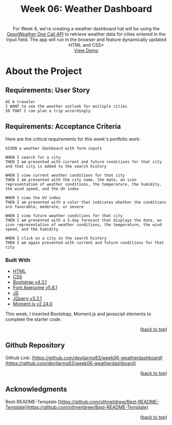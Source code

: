 <div id="top"></div>

<div align="center">

<h1 align="center">Week 06: Weather Dashboard</h3>

  <p align="center">
    <a href="hhttps://devilarms83.github.io/week06-weatherdashboard//">
        <img src="./assets/images/_.gif" alt="" >
    </a>
    <br />
    <br />
    For Week 6, we're creating a weather dashboard hat will be using the <a href="https://openweathermap.org/api/one-call-api">OpenWeather One Call API</a> to retrieve weather data for cities entered in the input field. The app will run in the browser and feature dynamically updated HTML and CSS>
    <br />
    <a href="https://devilarms83.github.io/week06-weatherdashboard//">View Demo</a>
  </p>
</div>

# About the Project

## Requirements: User Story

```
AS A traveler
I WANT to see the weather outlook for multiple cities
SO THAT I can plan a trip accordingly
```

## Requirements: Acceptance Criteria

Here are the critical requirements for this week's portfolio work:

```
GIVEN a weather dashboard with form inputs

WHEN I search for a city
THEN I am presented with current and future conditions for that city and that city is added to the search history

WHEN I view current weather conditions for that city
THEN I am presented with the city name, the date, an icon representation of weather conditions, the temperature, the humidity, the wind speed, and the UV index

WHEN I view the UV index
THEN I am presented with a color that indicates whether the conditions are favorable, moderate, or severe

WHEN I view future weather conditions for that city
THEN I am presented with a 5-day forecast that displays the date, an icon representation of weather conditions, the temperature, the wind speed, and the humidity

WHEN I click on a city in the search history
THEN I am again presented with current and future conditions for that city
```

### Built With

* [HTML](https://en.wikipedia.org/wiki/HTML)
* [CSS](https://en.wikipedia.org/wiki/CSS)
* [Bootstrap v4.3.1](https://getbootstrap.com/)
* [Font Awesome v5.8.1](https://fontawesome.com/)
* [JS](https://www.javascript.com/)
* [JQuery v3.2.1](https://jquery.com/)
* [Moment.js v2.24.0](https://momentjs.com/)

This week, I inserted Bootstrap, Moment.js and javascipt elements to complete the starter code.

<p align="right">(<a href="#top">back to top</a>)</p>

<!-- GITHUB -->
## Github Repository

Github Link: [https://github.com/devilarms83/week06-weatherdashboard](https://github.com/devilarms83/week06-weatherdashboard)

<p align="right">(<a href="#top">back to top</a>)</p>

<!-- ACKNOWLEDGMENTS -->
## Acknowledgments

Best-README-Template [https://github.com/othneildrew/Best-README-Template](https://github.com/othneildrew/Best-README-Template)

<p align="right">(<a href="#top">back to top</a>)</p>
